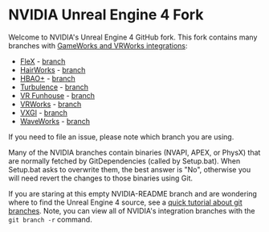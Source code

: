 NVIDIA Unreal Engine 4 Fork
===========================

Welcome to NVIDIA's Unreal Engine 4 GitHub fork.  This fork contains many branches with [GameWorks and VRWorks integrations](https://developer.nvidia.com/nvidia-gameworks-and-ue4):

* [FleX](https://developer.nvidia.com/flex) - [branch](https://github.com/NvPhysX/UnrealEngine/tree/FleX)
* [HairWorks](https://developer.nvidia.com/hairworks) - [branch](https://github.com/NvPhysX/UnrealEngine/tree/HairWorks)
* [HBAO+](http://www.geforce.com/hardware/technology/hbao-plus) - [branch](https://github.com/NvPhysX/UnrealEngine/tree/HBAO+)
* [Turbulence](https://developer.nvidia.com/turbulence) - [branch](https://github.com/NvPhysX/UnrealEngine/tree/Turbulence-4.13)
* [VR Funhouse](https://developer.nvidia.com/vr-funhouse-mod-kit) - [branch](https://github.com/NvPhysX/UnrealEngine/tree/VRFunhouse-4.11)
* [VRWorks](https://developer.nvidia.com/vrworks) - [branch](https://github.com/NvPhysX/UnrealEngine/tree/VRWorks-Graphics-4.14)
* [VXGI](https://developer.nvidia.com/vxgi) - [branch](https://github.com/NvPhysX/UnrealEngine/tree/VXGI-4.14)
* [WaveWorks](https://developer.nvidia.com/waveworks) - [branch](https://github.com/NvPhysX/UnrealEngine/tree/WaveWorks)

If you need to file an issue, please note which branch you are using.

Many of the NVIDIA branches contain binaries (NVAPI, APEX, or PhysX) that are normally fetched by GitDependencies (called by Setup.bat).  When Setup.bat asks to overwrite them, the best answer is "No", otherwise you will need revert the changes to those binaries using Git.

If you are staring at this empty NVIDIA-README branch and are wondering where to find the Unreal Engine 4 source, see a [quick tutorial about git branches](https://www.atlassian.com/git/tutorials/using-branches).  Note, you can view all of NVIDIA's integration branches with the `git branch -r` command.

